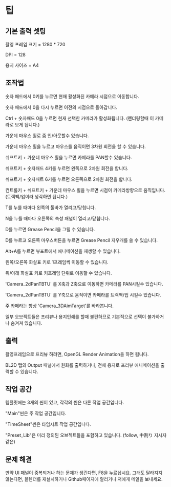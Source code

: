 팁
==

기본 출력 셋팅
----------

촬영 프레임 크기 = 1280 * 720

DPI = 128

용지 사이즈 = A4

조작법
-----

숫자 패드에서 0키를 누르면 현재 활성화된 카메라 시점으로 이동합니다.

숫자 패드에서 0을 다시 누르면 이전의 시점으로 돌아갑니다.

Ctrl +  숫자패드 0을 누르면 현재 선택한 카메라가 활성화됩니다. (렌더링할때 이 카메라로 보게 됩니다.)

가운데 마우스 휠로 줌 인/아웃할수 있습니다.

가운데 마우스 휠을 누르고 마우스를 움직이면 3차원 회전을 할 수 있습니다.

쉬프트키 + 가운데 마우스 휠을 누르면 카메라를 PAN할수 있습니다.

쉬프트키 + 숫자패드 4키를 누르면 왼쪽으로 2차원 회전을 합니다.

쉬프트키 + 숫자패트 6키를 누르면 오른쪽으로 2차원 회전을 합니다.

컨트롤키 + 쉬프트키 + 가운데 마우스 휠을 누르면 시점이 카메라방향으로 움직입니다. (트랙백/업이라 생각하면 됩니다.)

T를 누를 때마다 왼쪽의 툴바가 열리고/닫힙니다.

N을 누를 때마다 오른쪽의 속성 패널이 열리고/닫힙니다.


D를 누르면 Grease Pencil을 그릴 수 있습니다.

D를 누르고 오른쪽 마우스버튼을 누르면 Grease Pencil 지우개를 쓸 수 있습니다.


Alt+A를 누르면 뷰포트에서 애니메이션을 재생할 수 있습니다.


왼쪽/오른쪽 화살표 키로 1프레임씩 이동할 수 있습니다.

위/아래 화살표 키로 키프레임 단위로 이동할 수 있습니다.


'Camera_2dPanTBTU' 를 X축과 Z축으로 이동하면 카메라를 PAN시킬수 있습니다.

'Camera_2dPanTBTU' 를 Y축으로 움직이면 카메라를 트랙백/업 시킬수 있습니다.

주 카메라는 항상 'Camera_3DAimTarget'를 바라봅니다.


일부 오브젝트들은 프리뷰나 용지인쇄를 할때 불편하므로 기본적으로 선택이 불가하거나 숨겨져 있습니다.


출력
----


촬영프레임으로 프리뷰 하려면, OpenGL Render Animation을 하면 됩니다.

BL2D 탭의 Output 패널에서 원화를 출력하거나, 전체 용지로 프리뷰 애니메이션을 출력할 수 있습니다.


작업 공간
-----------


템플릿에는 3개의 씬이 있고, 각각의 씬은 다른 작업 공간입니다.

"Main"씬은 주 작업 공간입니다.

"TimeSheet"씬은 타임시트 작업 공간입니다.

"Preset_Lib"은 미리 정의된 오브젝트들을 포함하고 있습니다. (follow, 中割り 지시자 같은)


문제 해결
------


만약 UI 패널이 중복되거나 하는 문제가 생긴다면, F8을 누르십시요. 그래도 달라지지 않는다면, 블렌더를 재설치하거나 Github페이지에 알리거나 저에게 메일을 보내세요.
